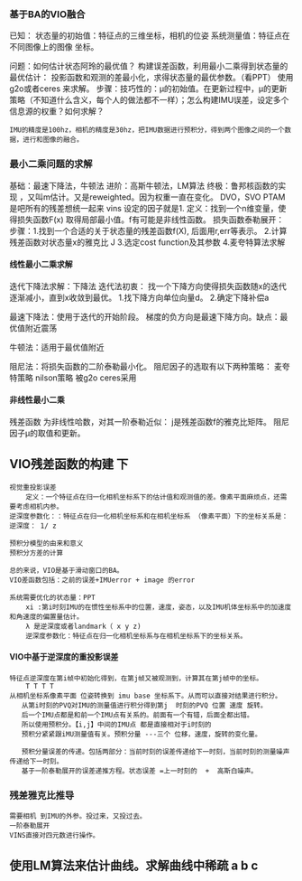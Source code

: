 ### 基于BA的VIO融合
已知：
    状态量的初始值：特征点的三维坐标，相机的位姿
    系统测量值：特征点在不同图像上的图像 坐标。
    
问题：如何估计状态阿玲的最优值？
    构建误差函数，利用最小二乘得到状态量的最优估计：
    投影函数和观测的差最小化，求得状态量的最优参数。（看PPT）
    使用g2o或者ceres 来求解。
    步骤：技巧性的：μ的初始值。在更新过程中，μ的更新策略（不知道什么含义，每个人的做法都不一样）；怎么构建IMU误差，设定多个信息源的权重？如何求解？
    
    IMU的精度是100hz，相机的精度是30hz，把IMU数据进行预积分，得到两个图像之间的一个数据，进行和图像的融合。
### 最小二乘问题的求解
基础：最速下降法，牛顿法
进阶：高斯牛顿法，LM算法
终极：鲁邦核函数的实现 ，又叫m估计。又是reweighted。因为权重一直在变化。
    DVO，SVO  PTAM 是吧所有的残差想统一起来
    vins 设定的因子就是1.
定义：找到一个n维变量，使得损失函数F(x) 取得局部最小值。f有可能是非线性函数。
损失函数泰勒展开：
步骤：1.找到一个合适的关于状态量的残差函数f(X), 后面用r,err等表示。
        2.计算残差函数对状态量x的雅克比 J
        3.选定cost function及其参数 
        4.麦夸特算法求解
#### 线性最小二乘求解
迭代下降法求解：下降法
迭代法初衷：
    找一个下降方向使得损失函数随x的迭代逐渐减小，直到x收敛到最优。
    1.找下降方向单位向量d。
    2.确定下降补偿a
    
最速下降法：使用于迭代的开始阶段。
            梯度的负方向是最速下降方向。缺点：最优值附近震荡
            
 牛顿法：适用于最优值附近
    
阻尼法：将损失函数的二阶泰勒最小化。 阻尼因子的选取有以下两种策略：
    麦夸特策略
    nilson策略 被g2o ceres采用 
####     非线性最小二乘
残差函数 为非线性哈数，对其一阶泰勒近似：
    j是残差函数f的雅克比矩阵。
    阻尼因子μ的取值和更新。
    
## VIO残差函数的构建          下
    视觉重投影误差
        定义：一个特征点在归一化相机坐标系下的估计值和观测值的差。像素平面麻烦点，还需要考虑相机内参。
    逆深度参数化：：特征点在归一化相机坐标系和在相机坐标系 （像素平面）下的坐标关系是：     逆深度： 1/ z
    
    预积分模型的由来和意义
    预积分方差的计算
    
    总的来说，VIO是基于滑动窗口的BA。
    VIO差函数包括：之前的误差+IMUerror + image 的error
    
    系统需要优化的状态量：PPT
        xi :第i时刻IMU的在惯性坐标系中的位置，速度，姿态，以及IMU机体坐标系中的加速度和角速度的偏置量估计。
        λ 是逆深度或者landmark（ x y z)
        逆深度参数化：特征点在归一化相机坐标系与在相机坐标系下的坐标关系。
        
####     VIO中基于逆深度的重投影误差
    特征点逆深度在第i帧中初始化得到，在第j帧又被观测到，计算其在第j帧中的坐标。
        T T T T
    从相机坐标系像素平面 位姿转换到 imu base 坐标系下。从而可以直接对结果进行积分。
       从第i时刻的PVQ对IMU的测量值进行积分得到第j  时刻的PVQ 位置 速度 旋转。
       后一个IMU点都是和前一个IMU点有关系的。前面有一个有错，后面全都出错。
       所以使用预积分。【i,j】中间的IMU点 都是直接相对于i时刻的
       预积分紧紧跟iMU测量值有关。预积分量 ---三个 位移，速度，旋转的变化量。
       
       预积分量误差的传递。包括两部分：当前时刻的误差传递给下一时刻，当前时刻的测量噪声传递给下一时刻。
       基于一阶泰勒展开的误差递推方程。状态误差 =上一时刻的  +  高斯白噪声。
       
### 残差雅克比推导
    需要相机 到IMU的外参。投过来，又投过去。
    一阶泰勒展开
    VINS直接对四元数进行操作。
    
    
##  使用LM算法来估计曲线。求解曲线中稀疏 a b  c
